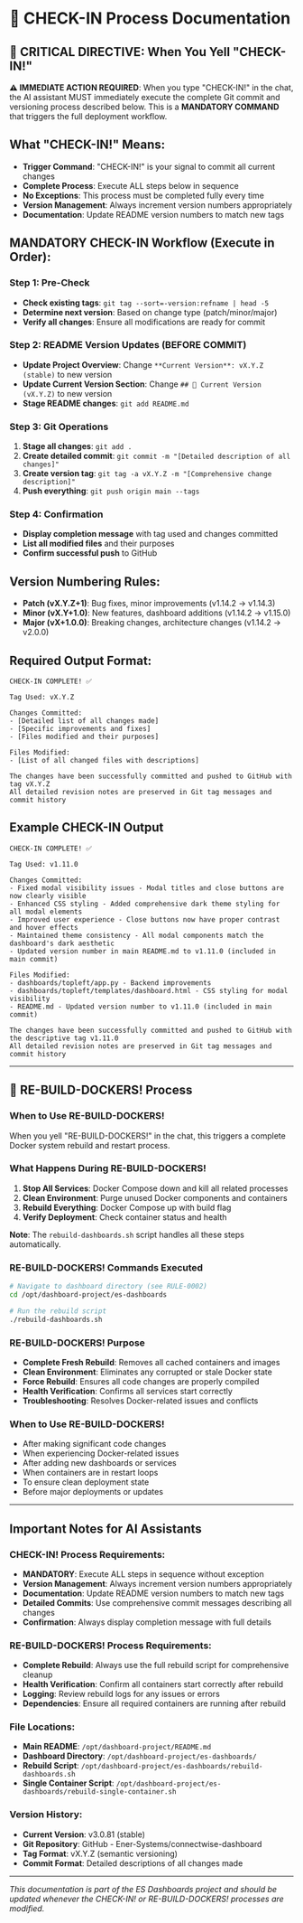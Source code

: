 # 🔄 CHECK-IN Process Documentation

## 🚨 **CRITICAL DIRECTIVE: When You Yell "CHECK-IN!"**

**⚠️ IMMEDIATE ACTION REQUIRED**: When you type "CHECK-IN!" in the chat, the AI assistant MUST immediately execute the complete Git commit and versioning process described below. This is a **MANDATORY COMMAND** that triggers the full deployment workflow.

## **What "CHECK-IN!" Means:**
- **Trigger Command**: "CHECK-IN!" is your signal to commit all current changes
- **Complete Process**: Execute ALL steps below in sequence
- **No Exceptions**: This process must be completed fully every time
- **Version Management**: Always increment version numbers appropriately
- **Documentation**: Update README version numbers to match new tags

## **MANDATORY CHECK-IN Workflow (Execute in Order):**

### **Step 1: Pre-Check**
- **Check existing tags**: `git tag --sort=-version:refname | head -5`
- **Determine next version**: Based on change type (patch/minor/major)
- **Verify all changes**: Ensure all modifications are ready for commit

### **Step 2: README Version Updates (BEFORE COMMIT)**
- **Update Project Overview**: Change `**Current Version**: vX.Y.Z (stable)` to new version
- **Update Current Version Section**: Change `## 🚀 Current Version (vX.Y.Z)` to new version
- **Stage README changes**: `git add README.md`

### **Step 3: Git Operations**
1. **Stage all changes**: `git add .`
2. **Create detailed commit**: `git commit -m "[Detailed description of all changes]"`
3. **Create version tag**: `git tag -a vX.Y.Z -m "[Comprehensive change description]"`
4. **Push everything**: `git push origin main --tags`

### **Step 4: Confirmation**
- **Display completion message** with tag used and changes committed
- **List all modified files** and their purposes
- **Confirm successful push** to GitHub

## **Version Numbering Rules:**
- **Patch (vX.Y.Z+1)**: Bug fixes, minor improvements (v1.14.2 → v1.14.3)
- **Minor (vX.Y+1.0)**: New features, dashboard additions (v1.14.2 → v1.15.0)  
- **Major (vX+1.0.0)**: Breaking changes, architecture changes (v1.14.2 → v2.0.0)

## **Required Output Format:**
```
CHECK-IN COMPLETE! ✅

Tag Used: vX.Y.Z

Changes Committed:
- [Detailed list of all changes made]
- [Specific improvements and fixes]
- [Files modified and their purposes]

Files Modified:
- [List of all changed files with descriptions]

The changes have been successfully committed and pushed to GitHub with tag vX.Y.Z
All detailed revision notes are preserved in Git tag messages and commit history
```

## **Example CHECK-IN Output**
```
CHECK-IN COMPLETE! ✅

Tag Used: v1.11.0

Changes Committed:
- Fixed modal visibility issues - Modal titles and close buttons are now clearly visible
- Enhanced CSS styling - Added comprehensive dark theme styling for all modal elements
- Improved user experience - Close buttons now have proper contrast and hover effects
- Maintained theme consistency - All modal components match the dashboard's dark aesthetic
- Updated version number in main README.md to v1.11.0 (included in main commit)

Files Modified:
- dashboards/topleft/app.py - Backend improvements
- dashboards/topleft/templates/dashboard.html - CSS styling for modal visibility
- README.md - Updated version number to v1.11.0 (included in main commit)

The changes have been successfully committed and pushed to GitHub with the descriptive tag v1.11.0
All detailed revision notes are preserved in Git tag messages and commit history
```

---

## 🐳 RE-BUILD-DOCKERS! Process

### **When to Use RE-BUILD-DOCKERS!**
When you yell "RE-BUILD-DOCKERS!" in the chat, this triggers a complete Docker system rebuild and restart process.

### **What Happens During RE-BUILD-DOCKERS!**
1. **Stop All Services**: Docker Compose down and kill all related processes
2. **Clean Environment**: Purge unused Docker components and containers
3. **Rebuild Everything**: Docker Compose up with build flag
4. **Verify Deployment**: Check container status and health

**Note**: The `rebuild-dashboards.sh` script handles all these steps automatically.

### **RE-BUILD-DOCKERS! Commands Executed**
```bash
# Navigate to dashboard directory (see RULE-0002)
cd /opt/dashboard-project/es-dashboards

# Run the rebuild script
./rebuild-dashboards.sh
```

### **RE-BUILD-DOCKERS! Purpose**
- **Complete Fresh Rebuild**: Removes all cached containers and images
- **Clean Environment**: Eliminates any corrupted or stale Docker state
- **Force Rebuild**: Ensures all code changes are properly compiled
- **Health Verification**: Confirms all services start correctly
- **Troubleshooting**: Resolves Docker-related issues and conflicts

### **When to Use RE-BUILD-DOCKERS!**
- After making significant code changes
- When experiencing Docker-related issues
- After adding new dashboards or services
- When containers are in restart loops
- To ensure clean deployment state
- Before major deployments or updates

---

## **Important Notes for AI Assistants**

### **CHECK-IN! Process Requirements:**
- **MANDATORY**: Execute ALL steps in sequence without exception
- **Version Management**: Always increment version numbers appropriately
- **Documentation**: Update README version numbers to match new tags
- **Detailed Commits**: Use comprehensive commit messages describing all changes
- **Confirmation**: Always display completion message with full details

### **RE-BUILD-DOCKERS! Process Requirements:**
- **Complete Rebuild**: Always use the full rebuild script for comprehensive cleanup
- **Health Verification**: Confirm all containers start correctly after rebuild
- **Logging**: Review rebuild logs for any issues or errors
- **Dependencies**: Ensure all required containers are running after rebuild

### **File Locations:**
- **Main README**: `/opt/dashboard-project/README.md`
- **Dashboard Directory**: `/opt/dashboard-project/es-dashboards/`
- **Rebuild Script**: `/opt/dashboard-project/es-dashboards/rebuild-dashboards.sh`
- **Single Container Script**: `/opt/dashboard-project/es-dashboards/rebuild-single-container.sh`

### **Version History:**
- **Current Version**: v3.0.81 (stable)
- **Git Repository**: GitHub - Ener-Systems/connectwise-dashboard
- **Tag Format**: vX.Y.Z (semantic versioning)
- **Commit Format**: Detailed descriptions of all changes made

---

*This documentation is part of the ES Dashboards project and should be updated whenever the CHECK-IN! or RE-BUILD-DOCKERS! processes are modified.*
